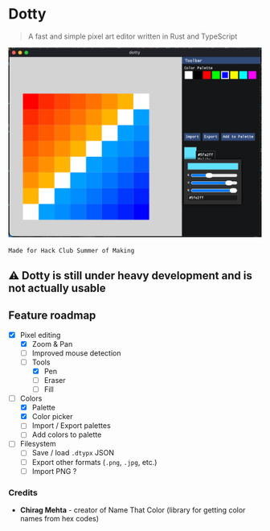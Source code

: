 # Dotty

>A fast and simple pixel art editor written in Rust and TypeScript

![Dotty Demo](./assets/dotty_demo.png)

`Made for Hack Club Summer of Making`

## ⚠️ Dotty is still under heavy development and is not actually usable

## Feature roadmap
- [x] Pixel editing
    - [x] Zoom & Pan
    - [ ] Improved mouse detection
    - [ ] Tools
        - [x] Pen
        - [ ] Eraser
        - [ ] Fill
- [ ] Colors
    - [x] Palette
    - [x] Color picker
    - [ ] Import / Export palettes
    - [ ] Add colors to palette
- [ ] Filesystem
    - [ ] Save / load `.dtypx` JSON
    - [ ] Export other formats (`.png`, `.jpg`, etc.)
    - [ ] Import PNG ?
### Credits
- **Chirag Mehta** - creator of Name That Color (library for getting color names from hex codes)
